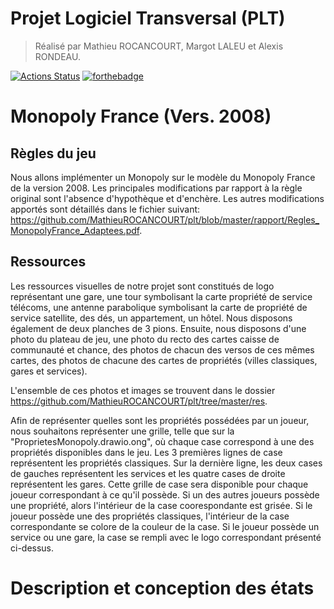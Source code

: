 # Projet Logiciel Transversal (PLT)
> Réalisé par Mathieu ROCANCOURT, Margot LALEU et Alexis RONDEAU.


[![Actions Status](https://github.com/cbares/plt/workflows/PLT%20build/badge.svg)](https://github.com/cbares/plt/actions)
[![forthebadge](https://forthebadge.com/images/badges/made-with-c-plus-plus.svg)](https://forthebadge.com)

# Monopoly France (Vers. 2008)
## Règles du jeu
Nous allons implémenter un Monopoly sur le modèle du Monopoly France de la version 2008. Les principales modifications par rapport à la règle original sont l'absence d'hypothèque et d'enchère. Les autres modifications apportés sont détaillés dans le fichier suivant: https://github.com/MathieuROCANCOURT/plt/blob/master/rapport/Regles_MonopolyFrance_Adaptees.pdf.

## Ressources

Les ressources visuelles de notre projet sont constitués de logo représentant une gare, une tour symbolisant la carte propriété de service télécoms, une antenne parabolique symbolisant la carte de propriété de service satellite, des dés, un appartement, un hôtel. Nous disposons également de deux planches de 3 pions. 
Ensuite, nous disposons d'une photo du plateau de jeu, une photo du recto des cartes caisse de communauté et chance, des photos de chacun des versos de ces mêmes cartes, des photos de chacune des cartes de propriétés (villes classiques, gares et services).

L'ensemble de ces photos et images se trouvent dans le dossier https://github.com/MathieuROCANCOURT/plt/tree/master/res.

Afin de représenter quelles sont les propriétés possédées par un joueur, nous souhaitons représenter une grille, telle que sur la "ProprietesMonopoly.drawio.ong", où chaque case correspond à une des propriétés disponibles dans le jeu. Les 3 premières lignes de case représentent les propriétés classiques. Sur la dernière ligne, les deux cases de gauches représentent les services et les quatre cases de droite représentent les gares.
Cette grille de case sera disponible pour chaque joueur correspondant à ce qu'il possède. Si un des autres joueurs possède une propriété, alors l'intérieur de la case coorespondante est grisée. Si le joueur possède une des propriétés classiques, l'intérieur de la case correspondante se colore de la couleur de la case. Si le joueur possède un service ou une gare, la case se rempli avec le logo correspondant présenté ci-dessus.

# Description et conception des états

